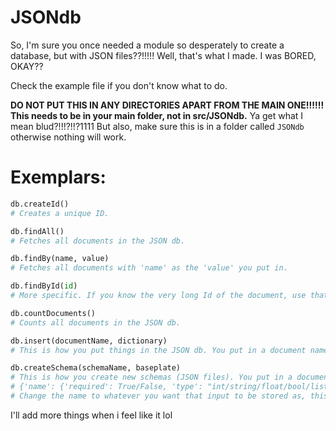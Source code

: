 # JSONdb

So, I'm sure you once needed a module so desperately to create a database, but with JSON files??!!!!! Well, that's what I made. I was BORED, OKAY??

Check the example file if you don't know what to do.

**DO NOT PUT THIS IN ANY DIRECTORIES APART FROM THE MAIN ONE!!!!!! This needs to be in your main folder, not in src/JSONdb.** Ya get what I mean blud?!!!?!!?1111
But also, make sure this is in a folder called `JSONdb` otherwise nothing will work.

 # Exemplars:

```py
db.createId()
# Creates a unique ID.

db.findAll()
# Fetches all documents in the JSON db.

db.findBy(name, value)
# Fetches all documents with 'name' as the 'value' you put in.

db.findById(id)
# More specific. If you know the very long Id of the document, use that here to find the document.

db.countDocuments()
# Counts all documents in the JSON db.

db.insert(documentName, dictionary)
# This is how you put things in the JSON db. You put in a document name, and then you can put in what you want to input as a DICTIONARY to the db. IT MUST USE THE CORRECT TEMPLATE AS PER THE SCHEMA BASEPLATE!

db.createSchema(schemaName, baseplate)
# This is how you create new schemas (JSON files). You put in a document name so you can actually use the db, and then the baseplate HAS TO USE THE FOLLOWING SORT OF TEMPLATE:
# {'name': {'required': True/False, 'type': "int/string/float/bool/list/dict/any"}, ...}
# Change the name to whatever you want that input to be stored as, this baseplate will be followed throughout the whole entire database schema.
```

I'll add more things when i feel like it lol
